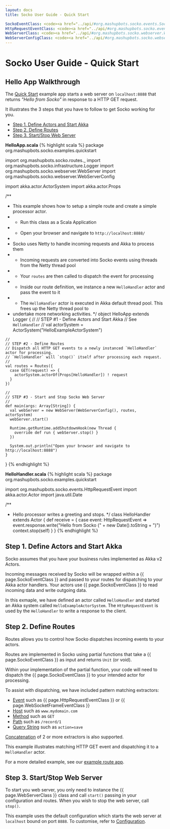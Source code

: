 ```yaml
---
layout: docs
title: Socko User Guide - Quick Start

SockoEventClass: <code><a href="../api/#org.mashupbots.socko.events.SockoEvent">SockoEvent</a></code>
HttpRequestEventClass: <code><a href="../api/#org.mashupbots.socko.events.HttpRequestEvent">HttpRequestEvent</a></code>
WebServerClass: <code><a href="../api/#org.mashupbots.socko.webserver.WebServer">WebServer</a></code>
WebServerConfigClass: <code><a href="../api/#org.mashupbots.socko.webserver.WebServerConfig">WebServerConfig</a></code>
---
```

# Socko User Guide - Quick Start

## Hello App Walkthrough

The [Quick Start](https://github.com/mashupbots/socko/tree/master/socko-examples/src/main/scala/org/mashupbots/socko/examples/quickstart) 
example app starts a web server on `localhost:8888` that returns _"Hello from Socko"_ in response to a HTTP GET request.

It illustrates the 3 steps that you have to follow to get Socko working for you.
 - [Step 1. Define Actors and Start Akka](#Step1)
 - [Step 2. Define Routes](#Step2)
 - [Step 3. Start/Stop Web Server](#Step3)

**HelloApp.scala**
{% highlight scala %}
  package org.mashupbots.socko.examples.quickstart

  import org.mashupbots.socko.routes._
  import org.mashupbots.socko.infrastructure.Logger
  import org.mashupbots.socko.webserver.WebServer
  import org.mashupbots.socko.webserver.WebServerConfig

  import akka.actor.ActorSystem
  import akka.actor.Props

  /**
   * This example shows how to setup a simple route and create a simple processor actor.
   *  - Run this class as a Scala Application
   *  - Open your browser and navigate to `http://localhost:8888/`
   *
   * Socko uses Netty to handle incoming requests and Akka to process them
   *  - Incoming requests are converted into Socko events using threads from the Netty thread pool
   *  - Your `routes` are then called to dispatch the event for processing
   *  - Inside our route definition, we instance a new `HelloHandler` actor and pass the event to it
   *  - The `HelloHandler` actor is executed in Akka default thread pool. This frees up the Netty thread pool to 
   *    undertake more networking activities.
   */
  object HelloApp extends Logger {
    //
    // STEP #1 - Define Actors and Start Akka
    // See `HelloHandler`
    //
    val actorSystem = ActorSystem("HelloExampleActorSystem")

    //
    // STEP #2 - Define Routes
    // Dispatch all HTTP GET events to a newly instanced `HelloHandler` actor for processing.
    // `HelloHandler` will `stop()` itself after processing each request.
    //
    val routes = Routes({
      case GET(request) => {
        actorSystem.actorOf(Props[HelloHandler]) ! request
      }
    })

    //
    // STEP #3 - Start and Stop Socko Web Server
    //
    def main(args: Array[String]) {
      val webServer = new WebServer(WebServerConfig(), routes, actorSystem)
      webServer.start()

      Runtime.getRuntime.addShutdownHook(new Thread {
        override def run { webServer.stop() }
      })

      System.out.println("Open your browser and navigate to http://localhost:8888")
    }
  }
{% endhighlight %}

**HelloHandler.scala**
{% highlight scala %}
  package org.mashupbots.socko.examples.quickstart

  import org.mashupbots.socko.events.HttpRequestEvent
  import akka.actor.Actor
  import java.util.Date

  /**
   * Hello processor writes a greeting and stops.
   */
  class HelloHandler extends Actor {
    def receive = {
      case event: HttpRequestEvent =>
        event.response.write("Hello from Socko (" + new Date().toString + ")")
        context.stop(self)
    }
  }
{% endhighlight %}


## Step 1. Define Actors and Start Akka <a class="blank" id="Step1">&nbsp;</a>

Socko assumes that you have your business rules implemented as Akka v2 Actors.

Incoming messages received by Socko will be wrapped within a {{ page.SockoEventClass }} and passed to your routes
for dispatching to your Akka actor handlers. Your actors use {{ page.SockoEventClass }} to read incoming data and 
write outgoing data.

In this exmaple, we have defined an actor called `HelloHandler` and started an Akka
system called `HelloExampleActorSystem`.  The `HttpRequestEvent` is used by the `HelloHandler`
to write a response to the client.
    

## Step 2. Define Routes <a class="blank" id="Step2">&nbsp;</a>

Routes allows you to control how Socko dispatches incoming events to your actors.

Routes are implemented in Socko using partial functions that take a {{ page.SockoEventClass }}
as input and returns `Unit` (or void).

Within your implementation of the partial function, your code will need to dispatch the 
{{ page.SockoEventClass }} to your intended actor for processing.

To assist with dispatching, we have included pattern matching extractors:

 - [Event](#SockoEventExtractors) such as {{ page.HttpRequestEventClass }} or {{ page.WebSocketFrameEventClass }}
 - [Host](#HostExtractors) such as `www.mydomain.com`
 - [Method](#MethodExtractors) such as `GET`
 - [Path](#PathExtractors) such as `/record/1`
 - [Query String](#QueryStringExtractors) such as `action=save`
 
[Concatenation](#ConcatenatingExtractors) of 2 or more extractors is also supported.
 
This example illustrates matching HTTP GET event and dispatching it to a `HelloHandler` actor.

For a more detailed example, see our [example route app](https://github.com/mashupbots/socko/tree/master/socko-examples/src/main/scala/org/mashupbots/socko/examples/routes).



## Step 3. Start/Stop Web Server <a class="blank" id="Step3">&nbsp;</a>

To start you web server, you only need to instance the {{ page.WebServerClass }} class and 
call `start()` passing in your configuration and routes.  When you wish to stop the web 
server, call `stop()`.

This example uses the default configuration which starts the web server at `localhost` bound on
port `8888`.  To customise, refer to [Configuration](configuration.html).




